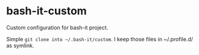 # bash-it-custom
Custom configuration for bash-it project. 

Simple `git clone into ~/.bash-it/custom`. I keep those files in ~/.profile.d/ as symlink.

